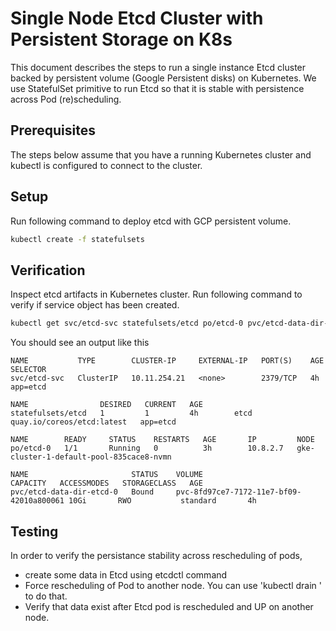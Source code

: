 # Single Node Etcd Cluster with Persistent Storage on K8s
This document describes the steps to run a single instance Etcd cluster backed
by persistent volume (Google Persistent disks) on Kubernetes. We use StatefulSet
primitive to run Etcd so that it is stable with persistence across Pod (re)scheduling.

## Prerequisites
The steps below assume that you have a running Kubernetes cluster and kubectl is
configured to connect to the cluster.

## Setup
Run following command to deploy etcd with GCP persistent volume.
```sh
kubectl create -f statefulsets
```

## Verification
Inspect etcd artifacts in Kubernetes cluster.
Run following command to verify if service object has been created.
```sh
kubectl get svc/etcd-svc statefulsets/etcd po/etcd-0 pvc/etcd-data-dir-etcd-0 -o wide
```

You should see an output like this
```
NAME           TYPE        CLUSTER-IP     EXTERNAL-IP   PORT(S)    AGE SELECTOR
svc/etcd-svc   ClusterIP   10.11.254.21   <none>        2379/TCP   4h app=etcd

NAME                DESIRED   CURRENT   AGE
statefulsets/etcd   1         1         4h        etcd quay.io/coreos/etcd:latest   app=etcd

NAME        READY     STATUS    RESTARTS   AGE       IP         NODE
po/etcd-0   1/1       Running   0          3h        10.8.2.7   gke-cluster-1-default-pool-835cace8-nvmn

NAME                       STATUS    VOLUME                                   CAPACITY   ACCESSMODES   STORAGECLASS   AGE
pvc/etcd-data-dir-etcd-0   Bound     pvc-8fd97ce7-7172-11e7-bf09-42010a800061 10Gi       RWO           standard       4h
```


## Testing
In order to verify the persistance stability across rescheduling of pods,
  * create some data in Etcd using etcdctl command
  * Force rescheduling of Pod to another node. You can use 'kubectl drain
    <node>' to do that.
  * Verify that data exist after Etcd pod is rescheduled and UP on another node.
